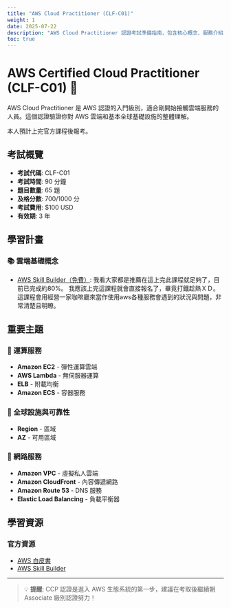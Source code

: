 ```yaml
---
title: "AWS Cloud Practitioner (CLF-C01)"
weight: 1
date: 2025-07-22
description: "AWS Cloud Practitioner 認證考試準備指南，包含核心概念、服務介紹、以及考試重點整理。"
toc: true
---
```


# AWS Certified Cloud Practitioner (CLF-C01) 🌟

AWS Cloud Practitioner 是 AWS 認證的入門級別，適合剛開始接觸雲端服務的人員。這個認證驗證你對 AWS 雲端和基本全球基礎設施的整體理解。

本人預計上完官方課程後報考。

## 考試概覽

- **考試代碼**: CLF-C01
- **考試時間**: 90 分鐘
- **題目數量**: 65 題
- **及格分數**: 700/1000 分
- **考試費用**: $100 USD
- **有效期**: 3 年

## 學習計畫

### 📚 雲端基礎概念
- [AWS Skill Builder（免費）](https://skillbuilder.aws/?showRedirectNotFoundBanner=true): 我看大家都是推薦在這上完此課程就足夠了，目前已完成約80%。
我應該上完這課程就會直接報名了，畢竟打鐵趁熱ＸＤ。
這課程會用經營一家咖啡廳來當作使用aws各種服務會遇到的狀況與問題，非常清楚且明瞭。

## 重要主題

### 🌟 運算服務
- **Amazon EC2** - 彈性運算雲端
- **AWS Lambda** - 無伺服器運算
- **ELB** - 附載均衡
- **Amazon ECS** - 容器服務

### 🌟 全球設施與可靠性
- **Region** - 區域
- **AZ** - 可用區域

### 🌟 網路服務
- **Amazon VPC** - 虛擬私人雲端
- **Amazon CloudFront** - 內容傳遞網路
- **Amazon Route 53** - DNS 服務
- **Elastic Load Balancing** - 負載平衡器

<!-- ### 🌟儲存服務
- **Amazon S3** - 簡單儲存服務
- **Amazon EBS** - 彈性區塊儲存
- **Amazon EFS** - 彈性檔案系統
- **AWS Storage Gateway** - 混合雲端儲存

### 🌟資料庫服務
- **Amazon RDS** - 關聯式資料庫服務
- **Amazon DynamoDB** - NoSQL 資料庫
- **Amazon Redshift** - 資料倉儲
- **Amazon ElastiCache** - 記憶體內快取 -->

## 學習資源

### 官方資源
- [AWS 白皮書](https://aws.amazon.com/whitepapers/)
- [AWS Skill Builder](https://skillbuilder.aws/?showRedirectNotFoundBanner=true)

---

> 💡 **提醒**: CCP 認證是進入 AWS 生態系統的第一步，建議在考取後繼續朝 Associate 級別認證努力！